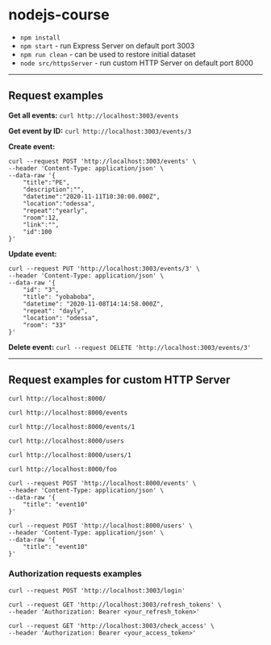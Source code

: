 # nodejs-course

- `npm install`
- `npm start` - run Express Server on default port 3003 
- `npm run clean` - can be used to restore initial dataset
- `node src/httpsServer` - run custom HTTP Server on default port 8000

***

## Request examples

**Get all events:**
`curl http://localhost:3003/events`

**Get event by ID:**
`curl http://localhost:3003/events/3`

**Create event:**
```
curl --request POST 'http://localhost:3003/events' \
--header 'Content-Type: application/json' \
--data-raw '{
    "title":"PE",
    "description":"",
    "datetime":"2020-11-11T10:30:00.000Z",
    "location":"odessa",
    "repeat":"yearly",
    "room":12,
    "link":"",
    "id":100
}'
```

**Update event:**
```
curl --request PUT 'http://localhost:3003/events/3' \
--header 'Content-Type: application/json' \
--data-raw '{
    "id": "3",
    "title": "yobaboba",
    "datetime": "2020-11-08T14:14:58.000Z",
    "repeat": "dayly",
    "location": "odessa",
    "room": "33"
}'
```

**Delete event:**
`curl --request DELETE 'http://localhost:3003/events/3'`

***

## Request examples for custom HTTP Server

`curl http://localhost:8000/`

`curl http://localhost:8000/events`

`curl http://localhost:8000/events/1`

`curl http://localhost:8000/users`

`curl http://localhost:8000/users/1`

`curl http://localhost:8000/foo`

```
curl --request POST 'http://localhost:8000/events' \
--header 'Content-Type: application/json' \
--data-raw '{
    "title": "event10"
}'
```

```
curl --request POST 'http://localhost:8000/users' \
--header 'Content-Type: application/json' \
--data-raw '{
    "title": "event10"
}'
```

### Authorization requests examples

`curl --request POST 'http://localhost:3003/login'`

```
curl --request GET 'http://localhost:3003/refresh_tokens' \
--header 'Authorization: Bearer <your_refresh_token>'
```

```
curl --request GET 'http://localhost:3003/check_access' \
--header 'Authorization: Bearer <your_access_token>'
```
